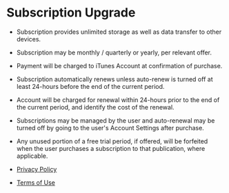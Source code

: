 # Subscription Upgrade


- Subscription provides unlimited storage as well as data transfer to other devices.

- Subscription may be monthly / quarterly or yearly, per relevant offer.

- Payment will be charged to iTunes Account at confirmation of purchase.

- Subscription automatically renews unless auto-renew is turned off at least 24-hours before the end of the current period.

- Account will be charged for renewal within 24-hours prior to the end of the current period, and identify the cost of the renewal.

- Subscriptions may be managed by the user and auto-renewal may be turned off by going to the user's Account Settings after purchase.

- Any unused portion of a free trial period, if offered, will be forfeited when the user purchases a subscription to that publication, where applicable.

- [Privacy Policy](./onesecure-privacy.html)

- [Terms of Use](./EULA.html)

